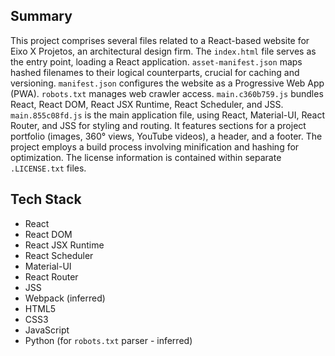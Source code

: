 ## Summary

This project comprises several files related to a React-based website for Eixo X Projetos, an architectural design firm.  The `index.html` file serves as the entry point, loading a React application.  `asset-manifest.json` maps hashed filenames to their logical counterparts, crucial for caching and versioning.  `manifest.json` configures the website as a Progressive Web App (PWA).  `robots.txt` manages web crawler access. `main.c360b759.js` bundles React, React DOM, React JSX Runtime, React Scheduler, and JSS.  `main.855c08fd.js` is the main application file, using React, Material-UI, React Router, and JSS for styling and routing. It features sections for a project portfolio (images, 360° views, YouTube videos), a header, and a footer.  The project employs a build process involving minification and hashing for optimization.  The license information is contained within separate `.LICENSE.txt` files.


## Tech Stack

* React
* React DOM
* React JSX Runtime
* React Scheduler
* Material-UI
* React Router
* JSS
* Webpack (inferred)
* HTML5
* CSS3
* JavaScript
* Python (for `robots.txt` parser - inferred)

